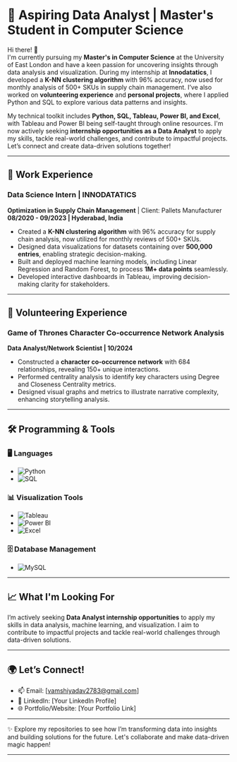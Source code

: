 # 🚀 Aspiring Data Analyst | Master's Student in Computer Science

Hi there! 👋  
I'm currently pursuing my **Master's in Computer Science** at the University of East London and have a keen passion for uncovering insights through data analysis and visualization. During my internship at **Innodatatics**, I developed a **K-NN clustering algorithm** with 96% accuracy, now used for monthly analysis of 500+ SKUs in supply chain management. I’ve also worked on **volunteering experience** and **personal projects**, where I applied Python and SQL to explore various data patterns and insights.

My technical toolkit includes **Python, SQL, Tableau, Power BI, and Excel**, with Tableau and Power BI being self-taught through online resources. I'm now actively seeking **internship opportunities as a Data Analyst** to apply my skills, tackle real-world challenges, and contribute to impactful projects. Let’s connect and create data-driven solutions together!  

---

## 💼 **Work Experience**  

### **Data Science Intern | INNODATATICS**  
**Optimization in Supply Chain Management** | Client: Pallets Manufacturer  
**08/2020 - 09/2023 | Hyderabad, India**  
- Created a **K-NN clustering algorithm** with 96% accuracy for supply chain analysis, now utilized for monthly reviews of 500+ SKUs.  
- Designed data visualizations for datasets containing over **500,000 entries**, enabling strategic decision-making.  
- Built and deployed machine learning models, including Linear Regression and Random Forest, to process **1M+ data points** seamlessly.  
- Developed interactive dashboards in Tableau, improving decision-making clarity for stakeholders.  

---

## 🤝 **Volunteering Experience**

### **Game of Thrones Character Co-occurrence Network Analysis**  
**Data Analyst/Network Scientist | 10/2024**  
- Constructed a **character co-occurrence network** with 684 relationships, revealing 150+ unique interactions.  
- Performed centrality analysis to identify key characters using Degree and Closeness Centrality metrics.  
- Designed visual graphs and metrics to illustrate narrative complexity, enhancing storytelling analysis.  

---

## 🛠️ **Programming & Tools**  

### 🖥️ **Languages**  
- ![Python](https://img.shields.io/badge/-Python-3776AB?logo=python&logoColor=white)  
- ![SQL](https://img.shields.io/badge/-SQL-336791?logo=postgresql&logoColor=white)  

### 📊 **Visualization Tools**  
- ![Tableau](https://img.shields.io/badge/-Tableau-E97627?logo=tableau&logoColor=white)  
- ![Power BI](https://img.shields.io/badge/-Power%20BI-F2C811?logo=powerbi&logoColor=black)  
- ![Excel](https://img.shields.io/badge/-Excel-217346?logo=microsoft-excel&logoColor=white)  

### 🗄️ **Database Management**  
- ![MySQL](https://img.shields.io/badge/-MySQL-4479A1?logo=mysql&logoColor=white)  

---

## 📈 **What I'm Looking For**  
I’m actively seeking **Data Analyst internship opportunities** to apply my skills in data analysis, machine learning, and visualization. I aim to contribute to impactful projects and tackle real-world challenges through data-driven solutions.  

---

## 🌍 **Let’s Connect!**  
- 📫 Email: [vamshiyadav2783@gmail.com]  
- 💼 LinkedIn: [Your LinkedIn Profile]  
- 🌐 Portfolio/Website: [Your Portfolio Link]  

---

✨ Explore my repositories to see how I’m transforming data into insights and building solutions for the future. Let's collaborate and make data-driven magic happen!

---

